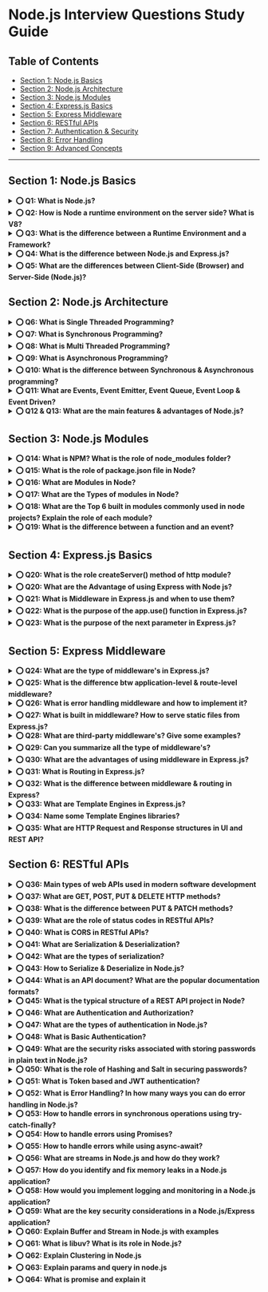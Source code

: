 # Node.js Interview Questions Study Guide

## Table of Contents

- [Section 1: Node.js Basics](#section-1-nodejs-basics)
- [Section 2: Node.js Architecture](#section-2-nodejs-architecture)
- [Section 3: Node.js Modules](#section-3-nodejs-modules)
- [Section 4: Express.js Basics](#section-4-expressjs-basics)
- [Section 5: Express Middleware](#section-5-express-middleware)
- [Section 6: RESTful APIs](#section-6-restful-apis)
- [Section 7: Authentication & Security](#section-7-authentication--security)
- [Section 8: Error Handling](#section-8-error-handling)
- [Section 9: Advanced Concepts](#section-9-advanced-concepts)


--------------------------------------------------------------------------------------------


## Section 1: Node.js Basics

<details>
<summary><b>⭕ Q1: What is Node.js?</b></summary>

* Node.js is a JavaScript runtime environment that allows developers to run JavaScript on the server-side.
* Node.js is built on Chrome's V8 JavaScript engine and provides an event-driven, non-blocking I/O model that makes it lightweight and efficient. 
* Node.js is often used for building scalable and high-performance server-side applications, such as web servers, APIs, and real-time applications.

(It was created by Ryan Dahl in 2009 and has since become a popular choice for building web applications and APIs.)

❎ **not** a language  
❎ **not** a framework  
✅ a runtime environment

![Node.js Structure](</assest/WhatsApp%20Image%202025-05-05%20at%2015.07.58_4cf886ac.jpg>)
</details>

<details>
<summary><b>⭕ Q2: How is Node a runtime environment on the server side? What is V8?</b></summary>

* Browser Execute Javascript on the Client-side, Node.js Execute Javascript on the Server-side.
* V8 is a Javascript engine for the Javascript language 

JavaScript Engines:
- **V8**:
The most widely used engine for Node.js. It's also the engine behind Google Chrome.

- **JavaScriptCore**:
Used by Apple's Safari and can be utilized in environments like Bun, a JavaScript runtime similar to Node.js.

- **SpiderMonkey**:
Mozilla's JavaScript engine, used in Firefox and potentially in server-side environments like CouchDB.

- **Chakra**:
Microsoft's JavaScript engine, with a C API that allows embedding in other applications, including potential use as an alternative engine in Node.js.
</details>

<details>
<summary><b>⭕ Q3: What is the difference between a Runtime Environment and a Framework?</b></summary>

* **Runtime Environment**: Primarily focuses on providing the necessary infrastructure for code execution, including services like memory management and I/O operations.

* **Framework**: Primarily focuses on simplifying the development process by offering a structured set of tools, libraries, and best practices.
</details>

<details>
<summary><b>⭕ Q4: What is the difference between Node.js and Express.js?</b></summary>

* **Node.js** is a runtime environment that allows the execution of JavaScript code server-side.

* **Express.js** is a framework built on top of Node.js.
    * It is designed to simplify the process of building web applications and APIs by providing a set of features like simple routing system, middleware support etc.
</details>

<details>
<summary><b>⭕ Q5: What are the differences between Client-Side (Browser) and Server-Side (Node.js)?</b></summary>

![Client vs Server Side 1](/assest/image1.png)

![Client vs Server Side 2](/assest/image.png)
</details>

## Section 2: Node.js Architecture

<details>
<summary><b>⭕ Q6: What is Single Threaded Programming?</b></summary>

* A single-threaded programming language executes code sequentially in a single thread, meaning it processes one instruction at a time. This means that if one task is taking longer, the entire program must wait, and multiple tasks cannot be processed simultaneously. 

![Single Thread](/assest/image2.png)
</details>

<details>
<summary><b>⭕ Q7: What is Synchronous Programming?</b></summary>

* In a synchronous program, each task is performed one after the other, and the program waits for each operation to complete before moving on to the next one.
* Synchronous programming focuses on the order of execution in a sequential manner, while single-threaded programming focuses on the single thread.
</details>

<details>
<summary><b>⭕ Q8: What is Multi Threaded Programming?</b></summary>

* Multithreaded programming involves dividing a program's execution into multiple independent threads, allowing them to run concurrently, potentially improving performance and responsiveness. Each thread can execute its instructions independently while sharing the same memory space and resources of the parent process. 

![Multi Thread](/assest/image3.png)
</details>

<details>
<summary><b>⭕ Q9: What is Asynchronous Programming?</b></summary>

* In Node.js, asynchronous flow can be achieved by its single-threaded, non-blocking, and event-driven architecture.

* In Node.js, if there are 4 tasks(Task1, Task2, Task3, Task4) to be completed for an event. Then below steps will be executed:
1. First, Thread T1 will be created.
2. Thread T1 initiates Task1, but it won't wait for Task1 to complete. Instead, T1 proceeds to initiate Task2, then Task3 and Task4(This asynchronous execution allows T1 to efficiently handle multiple tasks concurrently).
3. Whenever Task1 completes, an event is emitted.
4. Thread T1, being event-driven, promptly responds to this event, interrupting its current task and delivering the result of Task1.
</details>

<details>
<summary><b>⭕ Q10: What is the difference between Synchronous & Asynchronous programming?</b></summary>

![Sync vs Async](/assest/image4.png)
</details>

<details>
<summary><b>⭕ Q11: What are Events, Event Emitter, Event Queue, Event Loop & Event Driven?</b></summary>

* **Event**: Signals that something has happened in a program.
* **Event Emitter**: Create or emit events.
* **Event Queue**: Events emitted queued (stored) in event queue.
* **Event Handler(Event Listener)**: Function that responds to specific events
* **Event Loop**: The event loop picks up event from the event queue and executes them in the order they were added.
* **Event Driven Architecture**: It means operations in Node are drive or based by events.

![Event Architecture](/assest/image5.png)
</details>

<details>
<summary><b>⭕ Q12 & Q13: What are the main features & advantages of Node.js?</b></summary>

![Features and Advantages](/assest/image6.png)

* **When to Use Node.js**: 
  * ✓ Ideal for real-time applications like chat applications, online gaming, and collaborative tools due to its event-driven architecture.
  * ✓ Excellent for building lightweight and scalable RESTful APIs that handle a large number of concurrent connections.
  * ✓ Well-suited for building microservices-based architectures, enabling modular and scalable systems.

* **When Not to Use Node.js**: 
  * ✗ CPU-Intensive Tasks: Avoid for applications that involve heavy CPU processing (Image/Video Processing, Data Encryption/Decryption) as Node.js may not provide optimal performance in such scenarios because it is single-threaded and for heavy computation multi-threaded is better.
</details>

## Section 3: Node.js Modules

<details>
<summary><b>⭕ Q14: What is NPM? What is the role of node_modules folder?</b></summary>

* **NPM (Node Package Manager)** is used to manage the dependencies for your Node project.

* **node_modules** folder contains all the dependencies of the node project.
</details>

<details>
<summary><b>⭕ Q15: What is the role of package.json file in Node?</b></summary>

* **package.json** is a file that contains metadata about the Node project, including its dependencies and other configuration information. 
**(eg)**: project name, version, author, license, dependencies, scripts, etc.
</details>

<details>
<summary><b>⭕ Q16: What are Modules in Node?</b></summary>

* In Node.js, a module is a reusable block of code whose existence does not accidentally impact other code. Modules help organize your application into smaller, maintainable, and testable pieces.
</details>

<details>
<summary><b>⭕ Q17: What are the Types of modules in Node?</b></summary>

1. **Built-in Modules** (provided by Node.js): example: http, fs, path, etc.

2. **Local Modules** (created by the developer): example: myModule.js

3. **Third-party Modules** (installed via npm): example: express, mongoose, etc.
</details>

<details>
<summary><b>⭕ Q18: What are the Top 6 built in modules commonly used in node projects? Explain the role of each module?</b></summary>

1. **http**: The http module is used to create HTTP servers and clients. It allows you to set up a basic web server that can listen for incoming HTTP requests and respond to them accordingly.

```javascript
const http = require('http');
const server = http.createServer((req, res) => {
  res.end('Hello, World!');
});
server.listen(3000, () => {
  console.log('Server is running on port 3000');
});
```

2. **fs**: The fs module enables interaction with the file system. It provides both synchronous and asynchronous methods to read, write, update, delete, and manage files and directories.

```javascript
const fs = require('fs');

// utf8 is format of file
fs.writeFile('file.txt', 'Hello, Node.js!', 'utf8', (err) => {
  if (err) throw err;
  console.log('File has been saved!');
}); // Write to a file asynchronously.

fs.writeFileSync('file.txt', 'Hello, Node.js!'); // Write to a file synchronously.

const data = fs.readFileSync('file.txt', 'utf8'); // Read a file synchronously.

fs.readFile('file.txt', 'utf8', (err, data) => {
  if (err) throw err;
  console.log(data); // Read a file asynchronously.
});
```

3. **path**: The path module provides utilities for working with file and directory paths. It helps with constructing, resolving, and normalizing paths in a platform-independent way.

```javascript
const path = require('path');
const filePath = path.join('/home/user', 'Documents', 'file.txt');
console.log(filePath); // Output: /home/user/Documents/file.txt

const filePath2 = path.resolve('/home/user', 'Documents', 'file.txt');
console.log(filePath2); // Output: /home/user/Documents/file.txt

const fileInfo = path.parse('/home/user/Documents/file.txt');
console.log(fileInfo); // Output: { root: '/', dir: '/home/user/Documents', base: 'file.txt', ext: '.txt', name: 'file' }
```

4. **url**: The url module allows parsing, formatting, and resolving URLs. It is especially useful when dealing with query strings or handling request URLs on the server.

```javascript
const url = require('url');

const myURL = new URL('https://example.com/path/to/page?query=string');
console.log(myURL.href); // Output: https://example.com/path/to/page?query=string

const query = url.parse(myURL.search, true).query;
console.log(query); // Output: { query: 'string' }
```

5. **os**: The os module provides operating system-related utility methods and properties. You can retrieve system-level information such as CPU details, memory status, platform, and network interfaces.

```javascript
const os = require('os');

const type = os.type();
console.log(type); // Output: Windows_NT (or Linux, macOS, etc.)

const release = os.release();
console.log(release); // Output: 10.0.19044 (or the corresponding release version)
```

6. **events**: The events module provides an implementation of the EventEmitter class, which allows you to define custom events and listeners. This is a key part of Node.js's event-driven architecture.

```javascript
const EventEmitter = require('events');

const myEmitter = new EventEmitter();

myEmitter.on('event', () => {
  console.log('Event occurred!');
});

myEmitter.emit('event'); // Triggers the event
```
</details>

<details>
<summary><b>⭕ Q19: What is the difference between a function and an event?</b></summary>

* A **function** is a reusable piece of code that performs a specific task when invoked or called.
* **Events** represent actions that can be observed and responded to. Events will call functions internally.
</details>

## Section 4: Express.js Basics

<details>
<summary><b>⭕ Q20: What is the role createServer() method of http module?</b></summary>

* The createServer() method of the http module in Node.js is used to create an HTTP server.

```javascript
const http = require('http');

const server = http.createServer((req, res) => {
  res.end('Hello, World!');
});

server.listen(3000, () => {
  console.log('Server is running on port 3000');
});
```
</details>

<details>
<summary><b>⭕ Q20: What are the Advantage of using Express with Node js?</b></summary>

✅ 1. **Simplified Web Development**
Express simplifies the process of building web applications by providing a clean structure and built-in features like routing, middleware support, and template engines.

✅ 2. **Middleware Support**
Express makes it easy to integrate and manage middleware functions, which handle request processing, validation, logging, authentication, and more — enhancing the application's request-response cycle.

✅ 3. **Flexible Routing System**
Express provides a powerful and flexible routing system to define routes for handling different HTTP methods (GET, POST, PUT, DELETE, etc.). It also supports dynamic route parameters and URL patterns.

✅ 4. **Template Engine Integration**
Express supports various template engines (like EJS, Pug, Handlebars), enabling dynamic generation of HTML on the server side — making it easier to serve dynamic content to users.
</details>

<details>
<summary><b>⭕ Q21: What is Middleware in Express.js and when to use them?</b></summary>

* A middleware in Express.js is a function that handles HTTP requests, performs operations, and passes control to the next middleware.
* Middleware can be used for various purposes such as authentication, logging, error handling, and more.

![Middleware Flow](/assest/image7.png)
</details>

<details>
<summary><b>⭕ Q22: What is the purpose of the app.use() function in Express.js?</b></summary>

* The app.use() method is used to execute(mount) middleware function globally.

```javascript
 const express = require('express');
 const app = express();

const middleware = (req, res, next) => {
   console.log('Middleware executed');
   next();
 };

 app.use(middleware);

 app.listen(3000, () => {
   console.log('Server is running on port 3000');
 });
```
</details>

<details>
<summary><b>⭕ Q23: What is the purpose of the next parameter in Express.js?</b></summary>

* next parameter is callback function which is used to pass control to the next middleware function in the stack.

```javascript
const express = require('express');

const app = express();

const middleware1 = (req, res, next) => {
    console.log('muhammed')
    next();
}
const middleware2 = (req, res, next) => {
    console.log('navas');
    next();
}
app.use(middleware1);
app.use(middleware2);

app.listen(3000, () => {
    console.log('server is running 3000')
})
```
</details>

## Section 5: Express Middleware

<details>
<summary><b>⭕ Q24: What are the type of middleware's in Express.js?</b></summary>

* There are five types of middleware's in Express.js

 1. Application-level middleware
 2. Router-level middleware
 3. Error-handling middleware
 4. Built-in middleware
 5. Third-party middleware
</details>

<details>
<summary><b>⭕ Q25: What is the difference btw application-level & route-level middleware?</b></summary>

✅ **Application-level middleware** applies globally to all incoming requests in the entire express application.

```javascript
const express = require('express');
const app = express();

const middleware = (req, res, next) => {
  console.log('Middleware executed');
  next();
};

app.use(middleware);

app.listen(3000, () => {
  console.log('Server is running on port 3000');
});
```

✅ **Route-level middleware** applies only to specific route, not for all incoming requests.

```javascript
const express = require('express');
const app = express();

const middleware = (req, res, next) => {
  console.log('Middleware executed');
  next();
};

app.get('/route', middleware, (req, res) => {
  res.send('Route handler');
});

app.listen(3000, () => {
  console.log('Server is running on port 3000');
});
```
</details>

<details>
<summary><b>⭕ Q26: What is error handling middleware and how to implement it?</b></summary>

* Error handling middleware in Express is a special kind of middleware used to manage errors happening while handling incoming requests.
* To implement error handling in Express, define middleware with four parameters (err, req, res, next). Here the additional error object parameter will be used for error handling.

```javascript
const express = require('express');
const app = express();

const errorHandler = (err, req, res, next) => {
  console.error(err.stack);
  res.status(500).send('Something went wrong!');
};

app.use(errorHandler);

app.listen(3000, () => {
  console.log('Server is running on port 3000');
});
```
</details>

<details>
<summary><b>⭕ Q27: What is built in middleware? How to serve static files from Express.js?</b></summary>

* Built-in middleware's are built-in functions inside Express framework which provides common functionalities.
* express.static() middleware is used for serving static files.

```javascript
const express = require('express');
const app = express();

app.use(express.static('public'));

app.listen(3000, () => {
  console.log('Server is running on port 3000');
});
```
</details>

<details>
<summary><b>⭕ Q28: What are third-party middleware's? Give some examples?</b></summary>

* Third-party middleware Express.js modules are developed by third-party developers (not part of the core express).

```javascript
const express = require('express');
const helmet = require('helmet');
const bodyparser = require('body-parser');
const morgan = require('morgan');
const compression = require('compression');

const app = express();

// use the helmet middleware for setting HTTP security headers
app.use(helmet());

// use the body-parser middleware for parsing request bodies
app.use(bodyparser.json());
app.use(bodyparser.urlencoded({ extended: true }));

// use the morgan middleware for logging HTTP requests
app.use(morgan('combined'));

// use the compression middleware for compressing responses
app.use(compression());

app.listen(3000, () => {
  console.log('Server is running on port 3000');
});
```
</details>

<details>
<summary><b>⭕ Q29: Can you summarize all the type of middleware's?</b></summary>

![Middleware Types](/assest/image8.png)
</details>

<details>
<summary><b>⭕ Q30: What are the advantages of using middleware in Express.js?</b></summary>

![Middleware Advantages](/assest/image9.png)
</details>

<details>
<summary><b>⭕ Q31: What is Routing in Express.js?</b></summary>

* Routing is the process of directing incoming HTTP requests to the appropriate handler function based on the request method (eg. GET, POST, PUT, DELETE) and the URL path.

![Routing](/assest/image10.png)
</details>

<details>
<summary><b>⭕ Q32: What is the difference between middleware & routing in Express?</b></summary>

▶ **middleware**: 
   * Middleware are functions.
   * Middleware functions can access and the request and response objects, then they can:
   * Perform some actions (logic like authorization) 
   * End the request-response cycle 
   * Call the next middleware function in the stack.

▶ **routing**: 
   * Routing is a process.
   * Routing is the process of directing incoming HTTP requests to the appropriate handler functions (Get, Put, Post/Delete).
</details>

<details>
<summary><b>⭕ Q33: What are Template Engines in Express.js?</b></summary>

* Template engines are libraries that enable developers to generate dynamic HTML content by combining static HTML templates with data.

![Template Engines](/assest/image11.png)
</details>

<details>
<summary><b>⭕ Q34: Name some Template Engines libraries?</b></summary>

![Template Engine Libraries](/assest/image12.png)
</details>

<details>
<summary><b>⭕ Q35: What are HTTP Request and Response structures in UI and REST API?</b></summary>

![HTTP Request and Response](/assest/image13.png)
</details>

## Section 6: RESTful APIs

<details>
<summary><b>⭕ Q36: Main types of web APIs used in modern software development</b></summary>

✅ 1. **REST API (Representational State Transfer)**
* Style: Architectural style (not a protocol)
* Format: Typically uses JSON or XML
* Protocol: HTTP
* Common verbs: GET, POST, PUT, DELETE
* Usage: Widely used for web services due to its simplicity and performance

✅ 2. **SOAP API (Simple Object Access Protocol)**
* Style: Strict protocol (based on XML)
* Format: XML only
* Protocol: Typically uses HTTP or SMTP
* Features: Strong typing, built-in error handling, more secure
* Usage: Enterprise-level systems (e.g., banking, finance)

✅ 3. **GraphQL API**
* Style: Query language for APIs (by Facebook)
* Format: JSON
* Protocol: HTTP
* Features: Client can request exactly the data it needs
* Usage: Optimized front-end communication with flexible data

✅ 4. **gRPC (Google Remote Procedure Call)**
* Style: Binary protocol based on HTTP/2
* Format: Protocol Buffers (protobuf)
* Features: Very fast, efficient for microservices and internal APIs
* Usage: High-performance backend services (e.g., Google Cloud)

✅ 5. **WebSockets API**
* Style: Full-duplex communication channel over a single TCP connection
* Format: Any (JSON, text, binary)
* Features: Real-time data exchange (bidirectional)
* Usage: Chat apps, live updates, gaming
</details>

<details>
<summary><b>⭕ Q37: What are GET, POST, PUT & DELETE HTTP methods?</b></summary>

![HTTP Methods](/assest/image14.png)
</details>

<details>
<summary><b>⭕ Q38: What is the difference between PUT & PATCH methods?</b></summary>

![PUT vs PATCH](/assest/image15.png)
</details>

<details>
<summary><b>⭕ Q39: What are the role of status codes in RESTful APIs?</b></summary>

* Status codes are used to indicate the outcome of a request.

![Status Codes](/assest/image16.png)
</details>

<details>
<summary><b>⭕ Q40: What is CORS in RESTful APIs?</b></summary>

* CORS (Cross-Origin Resource Sharing) is a security feature implemented in web browsers that restricts web pages or scripts from making requests to a different domain than the one that served the web page.

![CORS](/assest/image17.png)

✅ 1. is correct 

✅ 2. the ( http://xyz.com/getdate ) is different website ( different domain restricted )

✅ 3. the ( http://api.inteviewhappy.com/getdate ) is ( different subdomain restricted )

✅ 4. the ( httpS://inteviewhappy.com/getdate ) is ( different protocol restricted )

✅ 5. the ( http://inteviewhappy.com/getdate:3000 ) is ( different port restricted )
</details>

<details>
<summary><b>⭕ Q41: What are Serialization & Deserialization?</b></summary>

* **Serialization** is the process of converting an object into a format that can be easily stored or transmitted, such as JSON or XML.

* **Deserialization** is the process of converting a serialized object back into its original form.

![Serialization & Deserialization](/assest/image18.png)
</details>

<details>
<summary><b>⭕ Q42: What are the types of serialization?</b></summary>

![Serialization Types](/assest/image19.png)
</details>

<details>
<summary><b>⭕ Q43: How to Serialize & Deserialize in Node.js?</b></summary>

* Serialize a JavaScript Object to JSON format using JSON.stringify() method.

```javascript
const obj = { name: 'John', age: 30 };
const json = JSON.stringify(obj);
console.log(json); // {"name":"John","age":30}
```

* Deserialize a JSON string to a JavaScript Object using JSON.parse() method.

```javascript
const json = '{"name":"John","age":30}';
const obj = JSON.parse(json);
console.log(obj); // { name: 'John', age: 30 }
```
</details>

<details>
<summary><b>⭕ Q44: What is an API document? What are the popular documentation formats?</b></summary>

* An API document describes the functionality, features and usage of REST API 

![API Documentation](/assest/image20.png.png)

* Popular API documentation tools

![API Documentation Tools](/assest/image21.png)
</details>

<details>
<summary><b>⭕ Q45: What is the typical structure of a REST API project in Node?</b></summary>

* **node_modules**: Directory where npm packages are installed.

* **src**: Source code directory, containing:
      * **Database**: Store and retrieve data.
      * **Config**: Store configuration settings.
      * **Controllers**: Files responsible for handling business logic.
      * **Models**: Defines data models.
      * **Routes**: Defines API routes.
      * **Middlewares**: Handle authentication, authorization, and other common tasks.
      * **Utils**: Contains reusable functions used across the project.
      * **app.js**: Initializes and configures the Express application. Connects routes, middleware, and other configurations.

* **.gitignore**: A file that specifies files and directories to be ignored by version control (e.g., node_modules, *.log).

* **package.json**: The file that contains metadata about the project and its dependencies.

![REST API Structure](/assest/image22.png)
</details>

<details>
<summary><b>⭕ Q46: What are Authentication and Authorization?</b></summary>

* **Authentication** is the process of verifying the identity of a user by validating their credentials such as username and password.

* **Authorization** is the process of allowing an authenticated user access to resources.

* Authentication always precedes Authorization.

![Authentication vs Authorization](/assest/image23.png) ![Authentication vs Authorization](/assest/image24.png)
</details>

<details>
<summary><b>⭕ Q47: What are the types of authentication in Node.js?</b></summary>

![Authentication Types](/assest/image25.png)
</details>

<details>
<summary><b>⭕ Q48: What is Basic Authentication?</b></summary>

* In Basic Authentication, the user passes their credentials on a post request. At the Node Rest API end, credentials are verified, and response is sent back.

* The disadvantage of it is, Basic Authentication sends credentials in plain text over the network, so it is not considered a secure method of authentication.
</details>

<details>
<summary><b>⭕ Q49: What are the security risks associated with storing passwords in plain text in Node.js?</b></summary>

* **Unauthorized Access**: Storing passwords in plain text means that anyone with access to the storage location, such as a database or configuration file, can easily read and extract passwords.

* **Compromise of Other Accounts**: Many users tend to reuse passwords across multiple accounts, allowing attackers to access to multiple accounts.
</details>

<details>
<summary><b>⭕ Q50: What is the role of Hashing and Salt in securing passwords?</b></summary>

* **Hashing**: Hashing is a process of converting a password into a fixed-size string of characters using a mathematical algorithm.

![Hashing and Salt](/assest/image26.png) ![Hashing and Salt](/assest/image27.png)
</details>

<details>
<summary><b>⭕ Q51: What is Token based and JWT authentication?</b></summary>

* **Token-based authentication** is a method where a client proves its identity by using a token instead of sending username/password for every request. 

🧠 **How It Works**:

✅ Client logs in (with username & password).

✅ Server validates the credentials.

✅ Server generates a token (a string or encrypted object).

✅ The token is sent to the client.

✅ On future requests, the client sends the token in headers (usually Authorization: Bearer &lt;token&gt;).

✅ The server validates the token and allows or denies the request.
</details>

<details>
<summary><b>⭕ Q52: What is Error Handling? In how many ways you can do error handling in Node.js?</b></summary>

* **Error handling** is the process of identifying and responding to errors that occur during the execution of a program.

![Error Handling](/assest/image28.png)
</details>

<details>
<summary><b>⭕ Q53: How to handle errors in synchronous operations using try-catch-finally?</b></summary>

✅ 1. **TRY** - A try block is a block of code inside which any error can occur.

✅ 2. **CATCH** - When any error occur in TRY block then it is passed to catch block to handle it.

✅ 3. **FINALLY** - The finally block is used to execute a given set of statements, whether an exception occur or not.

```javascript
try {
  const a = 9 
  if(a < 8) {
    console.log('try')
  } else {
    throw new Error('this is error')
  }
} catch(err) {
    console.log('error ')
} finally {
    console.log('final ')
}
// output : - this is error ,// final 
```
</details>

<details>
<summary><b>⭕ Q54: How to handle errors using Promises?</b></summary>

* **catch** method is used promises for error handling
* **.catch()** method will be called if the Promise is rejected.

```javascript
const promise = new Promise((resolve, reject) => {
    if(true) {
        resolve('success')
    } else {
        reject('this is error')
    }
})

promise.then((result) => console.log(result))
.catch((err) => console.log(err))
```
</details>

<details>
<summary><b>⭕ Q55: How to handle errors while using async-await?</b></summary>

* **try-catch** block is used with async-await for handle errors 

```javascript
async function fetchData() {
  try {
    const response = await fetch('https://api.example.com/data');
    const data = await response.json();
    console.log(data);
  } catch (error) {
    console.error('Error fetching data:', error.message);
  }
}
```
</details>

<details>
<summary><b>⭕ Q56: What are streams in Node.js and how do they work?</b></summary>

* **Streams** are a way to handle large amounts of data in a memory-efficient way.

* Streams are a way to handle reading/writing files, network communications, or any kind of end-to-end information exchange in an efficient way. They can be readable, writable, or both (duplex) and allow processing data piece by piece without loading the entire data into memory.

```javascript
const fs = require('fs');
const zlib = require('zlib');

// Create a pipeline for reading, compressing, and writing a file
fs.createReadStream('input.txt')
  .pipe(zlib.createGzip())
  .pipe(fs.createWriteStream('input.txt.gz'))
  .on('finish', () => {
    console.log('File compression completed');
  })
  .on('error', (err) => {
    console.error('Pipeline failed', err);
  });

// Stream example for HTTP responses in Express
const express = require('express');
const app = express();

app.get('/download-large-file', (req, res) => {
  const fileStream = fs.createReadStream('large-file.txt');
  res.setHeader('Content-Disposition', 'attachment; filename=large-file.txt');
  res.setHeader('Content-Type', 'text/plain');
  fileStream.pipe(res);
});
```
</details>

<details>
<summary><b>⭕ Q57: How do you identify and fix memory leaks in a Node.js application?</b></summary>

**Common causes of memory leaks**:
* Unmanaged closures
* Global variables
* Event listeners not being removed
* Circular references

🤎 **To identify and fix them**:

* Use tools like heapdump or Chrome DevTools
* Monitor memory usage with process.memoryUsage()
* Properly manage event listeners
* Implement proper garbage collection practices

✅ **clinic.js** — full performance analysis.

✅ **memwatch-next** — leak detection.

✅ **heapdump** — take heap snapshots for offline analysis.
</details>

<details>
<summary><b>⭕ Q58: How would you implement logging and monitoring in a Node.js application?</b></summary>

🧊 Using a structured logging library (Winston, Bunyan)  
🧊 Log rotation and management  
🧊 Centralized logging systems  
🧊 Application performance monitoring (APM)  
🧊 Health checks  
</details>

<details>
<summary><b>⭕ Q59: What are the key security considerations in a Node.js/Express application?</b></summary>

🥮 Input validation  
🥮 Using security middleware (Helmet, CORS)  
🥮 Implementing proper authentication and authorization  
🥮 Preventing common web vulnerabilities (XSS, CSRF, SQL Injection)  
🥮 Keeping dependencies up to date  
🥮 Setting proper HTTP headers  
</details>

<details>
<summary><b>⭕ Q60: Explain Buffer and Stream in Node.js with examples</b></summary>

🥦 **Buffers** are temporary storage for binary data

🥦 **Streams** allow processing data in chunks without loading entire content into memory

🥦 **Pipes** connect streams together for efficient data flow

```javascript
// Creating a buffer
const buf = Buffer.from('Hello World', 'utf8');

console.log(buf); // <Buffer 48 65 6c 6c 6f 20 57 6f 72 6c 64>
console.log(buf.toString('hex')); // 48656c6c6f20576f726c64
console.log(buf.toString('utf8')); // Hello World
```

```javascript
const fs = require('fs');
const zlib = require('zlib');

// Create readable stream
const readStream = fs.createReadStream('input.txt');

// Create writable stream
const writeStream = fs.createWriteStream('output.txt.gz');

// Pipe through gzip compression
const gzip = zlib.createGzip();

readStream.pipe(gzip).pipe(writeStream);

writeStream.on('finish', () => {
  console.log('File compressed successfully');
});
```
</details>

<details>
<summary><b>⭕ Q61: What is libuv? What is its role in Node.js?</b></summary>

* **libuv** is a multi-platform C library that provides support for asynchronous I/O based operations. Node.js uses libuv to handle many of its core functionalities, abstracting away the differences in underlying operating system mechanisms (like epoll on Linux, kqueue on macOS, IOCP on Windows).

♻ **Key Roles of libuv**:

👉 **Event Loop Implementation**: libuv provides the event loop that Node.js uses.

👉 **Asynchronous I/O**: Handles file system operations, networking (TCP/UDP sockets), DNS lookups, etc., asynchronously.

👉 **Threading**: While Node.js is single-threaded for your JavaScript code, libuv maintains a thread pool for operations that are blocking at the OS level or are CPU-intensive and can be parallelized (e.g., some crypto functions, zlib, DNS lookups via getaddrinfo). This prevents the main Node.js thread from blocking.

👉 **Timers**: Manages timers (setTimeout, setInterval).

👉 **Child Processes**: Handles spawning and managing child processes.

👉 **Cross-platform Abstraction**: Provides a consistent API across different operating systems.

👉 **Conceptual Relation**:
   * Your JavaScript Code  ->  Node.js Bindings (C++)  ->  libuv  ->  Operating System Kernel
</details>

<details>
<summary><b>⭕ Q62: Explain Clustering in Node.js</b></summary>

* **Clustering** in Node.js allows you to leverage multi-core systems by running multiple instances of your Node.js app, each on a separate CPU core. This helps you scale your application beyond the limitations of a single thread (since Node.js is single-threaded by default).

🧠 **Why Use Clustering?**

* Node.js runs on a single thread, so it can only use one CPU core.

* On multi-core machines, clustering allows you to handle more requests concurrently.

* Improves performance and fault tolerance.

```javascript
const cluster = require('cluster');
const http = require('http');
const os = require('os');

const numCPUs = os.cpus().length;

if (cluster.isMaster) {
  console.log(`Master ${process.pid} is running`);

  // Fork workers
  for (let i = 0; i < numCPUs; i++) {
    cluster.fork();
  }

  cluster.on('exit', (worker) => {
    console.log(`Worker ${worker.process.pid} died`);
    // Optionally restart
    cluster.fork();
  });

} else {
  // Worker processes have an HTTP server
  http.createServer((req, res) => {
    res.writeHead(200);
    res.end(`Handled by process ${process.pid}`);
  }).listen(3000);

  console.log(`Worker ${process.pid} started`);
}
```

📈 **Benefits of Clustering**: 

🚀 Utilizes all CPU cores.

🔁 Increases throughput.

🛡️ Fault isolation (if one worker crashes, others keep running).
</details>

<details>
<summary><b>⭕ Q63: Explain params and query in node.js</b></summary>

📌 **1. Route Params (req.params)**
----------------------------------------
👍 **Used for**: Getting data from URL path segments.

👍 Defined in routes using :paramName

👍 Commonly used for resource identifiers like user ID, product ID, etc.

```javascript
// Route: GET /users/:id
app.get('/users/:id', (req, res) => {
  console.log(req.params.id); // e.g. /users/42 → "42"
});
```

📌 **2. Query Strings (req.query)**
---------------------------------------
👍 **Used for**: Getting optional key-value pairs from the URL after the ?

👍 Common for filters, pagination, sorting, search, etc.

```javascript
// Route: GET /users?role=admin&page=2
app.get('/users', (req, res) => {
  console.log(req.query.role); // "admin"
  console.log(req.query.page); // "2"
});
```

🔍 **Difference**

![Params vs Query](/assest/image31.png)
</details>

<details>
<summary><b>⭕ Q64: What is promise and explain it</b></summary>

* A **Promise** in Node.js represents the eventual completion or failure of an asynchronous operation. It allows you to write cleaner, non-blocking code than traditional callbacks.

✅ **Why Use Promises?**

* Avoid callback hell (deeply nested callbacks)

* Make async code easier to read, write, and debug

* Supports chaining and error handling

```javascript
function fetchUser(userId) {
  return new Promise((resolve, reject) => {
    setTimeout(() => {
      if (userId === 1) {
        resolve({ id: 1, name: 'Alice' });
      } else {
        reject('User not found');
      }
    }, 1000);
  });
}

// Using the Promise
fetchUser(1)
  .then(user => {
    console.log('User:', user);
  })
  .catch(error => {
    console.error('Error:', error);
  });
```
</details>